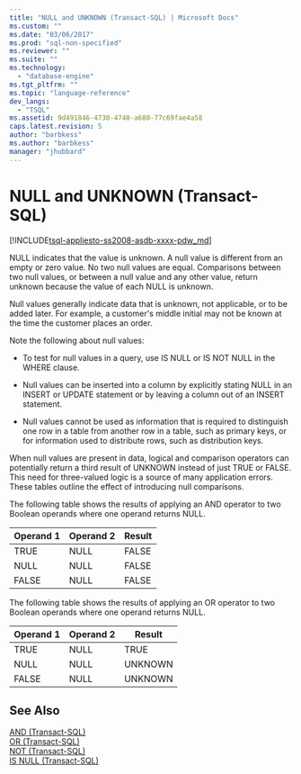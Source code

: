 ```yaml
---
title: "NULL and UNKNOWN (Transact-SQL) | Microsoft Docs"
ms.custom: ""
ms.date: "03/06/2017"
ms.prod: "sql-non-specified"
ms.reviewer: ""
ms.suite: ""
ms.technology: 
  - "database-engine"
ms.tgt_pltfrm: ""
ms.topic: "language-reference"
dev_langs: 
  - "TSQL"
ms.assetid: 9d491846-4730-4740-a680-77c69fae4a58
caps.latest.revision: 5
author: "barbkess"
ms.author: "barbkess"
manager: "jhubbard"
---
```

# NULL and UNKNOWN (Transact-SQL)
[!INCLUDE[tsql-appliesto-ss2008-asdb-xxxx-pdw_md](../../includes/tsql-appliesto-ss2008-asdb-xxxx-pdw-md.md)]

  NULL indicates that the value is unknown. A null value is different from an empty or zero value. No two null values are equal. Comparisons between two null values, or between a null value and any other value, return unknown because the value of each NULL is unknown.  
  
 Null values generally indicate data that is unknown, not applicable, or to be added later. For example, a customer's middle initial may not be known at the time the customer places an order.  
  
 Note the following about null values:  
  
-   To test for null values in a query, use IS NULL or IS NOT NULL in the WHERE clause.  
  
-   Null values can be inserted into a column by explicitly stating NULL in an INSERT or UPDATE statement or by leaving a column out of an INSERT statement.  
  
-   Null values cannot be used as information that is required to distinguish one row in a table from another row in a table, such as primary keys, or for information used to distribute rows, such as distribution keys.  
  
 When null values are present in data, logical and comparison operators can potentially return a third result of UNKNOWN instead of just TRUE or FALSE. This need for three-valued logic is a source of many application errors. These tables outline the effect of introducing null comparisons.  
  
 The following table shows the results of applying an AND operator to two Boolean operands where one operand returns NULL.  
  
|Operand 1|Operand 2|Result|  
|---------------|---------------|------------|  
|TRUE|NULL|FALSE|  
|NULL|NULL|FALSE|  
|FALSE|NULL|FALSE|  
  
 The following table shows the results of applying an OR operator to two Boolean operands where one operand returns NULL.  
  
|Operand 1|Operand 2|Result|  
|---------------|---------------|------------|  
|TRUE|NULL|TRUE|  
|NULL|NULL|UNKNOWN|  
|FALSE|NULL|UNKNOWN|  
  
## See Also  
 [AND &#40;Transact-SQL&#41;](../../t-sql/language-elements/and-transact-sql.md)   
 [OR &#40;Transact-SQL&#41;](../../t-sql/language-elements/or-transact-sql.md)   
 [NOT &#40;Transact-SQL&#41;](../../t-sql/language-elements/not-transact-sql.md)   
 [IS NULL &#40;Transact-SQL&#41;](../../t-sql/queries/is-null-transact-sql.md)  
  
  